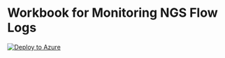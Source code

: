 # Workbook for Monitoring NGS Flow Logs

[![Deploy to Azure](https://aka.ms/deploytoazurebutton)](https://portal.azure.com/#create/Microsoft.Template/uri/https%3A%2F%2Fraw.githubusercontent.com%2FTrueUnderdog%2Fazure_networking%2Fmain%2FNSGFlow_Monitoring%2Fazuredeploy.json)
